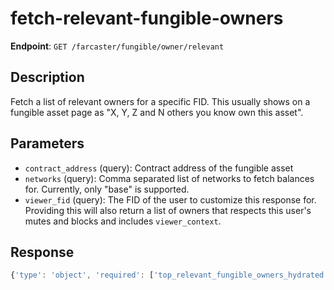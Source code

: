 # fetch-relevant-fungible-owners

**Endpoint**: `GET /farcaster/fungible/owner/relevant`

## Description
Fetch a list of relevant owners for a specific FID. This usually shows on a fungible asset page as "X, Y, Z and N others you know own this asset".

## Parameters
- `contract_address` (query): Contract address of the fungible asset
- `networks` (query): Comma separated list of networks to fetch balances for. Currently, only "base" is supported.
- `viewer_fid` (query): The FID of the user to customize this response for. Providing this will also return a list of owners that respects this user's mutes and blocks and includes `viewer_context`.

## Response
```typescript
{'type': 'object', 'required': ['top_relevant_fungible_owners_hydrated', 'all_relevant_fungible_owners_dehydrated'], 'properties': {'top_relevant_owners_hydrated': {'type': 'array', 'items': {'$ref': '#/components/schemas/User'}}, 'all_relevant_owners_dehydrated': {'type': 'array', 'items': {'$ref': '#/components/schemas/User'}}}}
```

